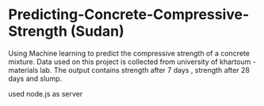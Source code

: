 # Predicting-Concrete-Compressive-Strength (Sudan)
Using Machine learning to predict the compressive strength of a concrete mixture.
Data used on this project is collected from university of khartoum - materials lab.
The output contains strength after 7 days , strength after 28 days and slump.

used node.js as server
